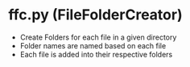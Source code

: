 # ffc.py (FileFolderCreator)
- Create Folders for each file in a given directory 
- Folder names are named based on each file
- Each file is added into their respective folders